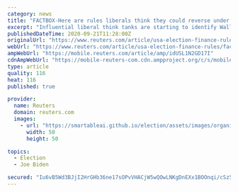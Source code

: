 ```yaml
---
category: news
title: "FACTBOX-Here are rules liberals think they could reverse under Biden presidency"
excerpt: "Influential liberal think tanks are starting to identify Wall Street-friendly rule changes made by the Trump administration that could be scrapped using the Congressional Review Act if presidential candidate Joe Biden wins the White House and Democrats retake the"
publishedDateTime: 2020-09-21T11:28:00Z
originalUrl: "https://www.reuters.com/article/usa-election-finance-rules/factbox-here-are-rules-liberals-think-they-could-reverse-under-biden-presidency-idUSL1N2GD17I"
webUrl: "https://www.reuters.com/article/usa-election-finance-rules/factbox-here-are-rules-liberals-think-they-could-reverse-under-biden-presidency-idUSL1N2GD17I"
ampWebUrl: "https://mobile.reuters.com/article/amp/idUSL1N2GD17I"
cdnAmpWebUrl: "https://mobile-reuters-com.cdn.ampproject.org/c/s/mobile.reuters.com/article/amp/idUSL1N2GD17I"
type: article
quality: 116
heat: 116
published: true

provider:
  name: Reuters
  domain: reuters.com
  images:
    - url: "https://smartableai.github.io/election/assets/images/organizations/reuters.com-50x50.jpg"
      width: 50
      height: 50

topics:
  - Election
  - Joe Biden

secured: "Iu6vB5Wd3BJjI2HrGHb36ne17sOPvVHACjW5wQOwLNKgDnEXx1BOOnqi/cSz5WR8+1YceIJg52vi4mSj1BHsyXkS24tnGM2jbHJK/j8E62QrYQczPV83zB3QKTl5CUnBspGg1+vUQSJj23OtvaqFDt86fiGD86wKz3IcGvmo6NFj+Ws3GIjSEswwODj8RjSjnUNONwHlTK6lkRKfSL3cHSl0XsyBqnv0VxczQpmFIS4kELtDZDeFmGLTOLCQkEuTXPc4IMdLyrYb9GKzeSrXHBJwxMT3ty/RaxqR+THcdDdwvK6JdS+PgjcQaVsNr9XD0tXqTM34xwpEccd8H4CU81pdoFJ5qaFxHg644UJFuBw=;bc+AGbLJmNEWOnkDR4vkRg=="
---
```


